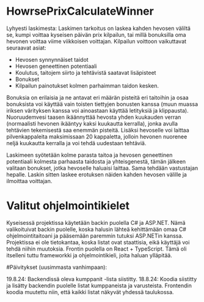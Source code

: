 # HowrsePrixCalculateWinner

Lyhyesti laskimesta:
Laskimen tarkoitus on laskea kahden hevosen väliltä se, kumpi voittaa kyseisen päivän prix kilpailun, tai millä bonuksilla oma hevonen voittaa viime viikkoisen voittajan.
Kilpailun voittoon vaikuttavat seuraavat asiat:
* Hevosen synnynnäiset taidot
* Hevosen geneettinen potentiaali
* Koulutus, taitojem siirto ja tehtävistä saatavat lisäpisteet
* Bonukset
* Kilpailun painotukset kolmen parhaimman taidon kesken.

Bonuksia on erilaisia ja ne antavat eri määrän pisteitä eri taitoihin ja osaa bonuksista voi käyttää vain toisten tiettyjen bonusten kanssa (muun muassa iriksen värityksen kanssa voi ainoastaan käyttää letityksiä ja klippausta). Nuoruudemvesi taasen ikäännyttää hevosta yhden kuukauden verran (normaalisti hevonen ikääntyy kaksi kuukautta kerralla), jonka avulla tehtävien tekemisestä saa enemmän pisteitä. Lisäksi hevoselle voi laittaa pilvenkappaleita maksimissaan 20 kappaletta, jolloin hevonen nuorenee neljä kuukautta kerralla ja voi tehdä uudestaan tehtäviä.

Laskimeen syötetään kolme parasta taitoa ja hevosen geneettinen potentiaali kolmesta parhaasta taidosta ja yhteisgenestä, tämän jälkeen valitaan bonukset, jotka hevoselle haluaisi laittaa. Sama tehdään vastustajan hepalle. Laskin sitten laskee erotuksen näiden kahden hevosen välille ja ilmoittaa voittajan.

# Valitut ohjelmointikielet
Kyseisessä projektissa käytetään backin puolella C# ja ASP.NET. Nämä valikoituivat backin puolelle, koska halusin lähteä kehittämään omaa C# ohjelmointitaitoani ja pääsemään paremmin tutuksi ASP.NETin kanssa. Projektissa ei ole tietokantaa, koska listat ovat staattisia, eikä käyttäjä voi tehdä niihin muutoksia. Frontin puolella on React + TypeScript. Tämä oli itselleni tuttu frameworkki ja ohjelmointikieli, joita haluan ylläpitää.


#Päivitykset (uusimmasta vanhimpaan):

19.8.24: Backendissä oleva kumppanit -lista siistitty.
18.8.24: Koodia siistitty ja lisätty backendin puolelle listat kumppaneista ja varusteista. Frontendin koodia muutettu niin, että kaikki listat näkyvät yhdessä taulukossa.
